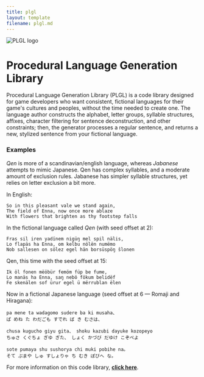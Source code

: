 ```yaml
---
title: plgl
layout: template
filename: plgl.md
---
```


![PLGL logo](https://raw.githubusercontent.com/Highverve/PLGL/master/logo.png)

# Procedural Language Generation Library

Procedural Language Generation Library (PLGL) is a code library designed for game developers who want consistent, fictional languages for their game's cultures and peoples, without the time needed to create one. The language author constructs the alphabet, letter groups, syllable structures, affixes, character filtering for sentence deconstruction, and other constraints; then, the generator processes a regular sentence, and returns a new, stylized sentence from your fictional language.

### Examples

*Qen* is more of a scandinavian/english language, whereas *Jabanese* attempts to mimic Japanese. Qen has complex syllables, and a moderate amount of exclusion rules. Jabanese has simpler syllable structures, yet relies on letter exclusion a bit more.

In English:
```
So in this pleasant vale we stand again,
The field of Enna, now once more ablaze
With flowers that brighten as thy footstep falls
```

In the fictional language called *Qen* (with seed offset at 2):
```
Fras sil iren yadïnem nigüŋ mel spil nälis,
Lo flapäs ha Enna, om kelbu nölën numëmo
Nob sallesen on sölez egel hän borsüspöŋ ŝlonen
```

Qen, this time with the seed offset at 15:
```
Ik öl fonen mëöbür femöm füp be fume,
Lo manäs ha Enna, saŋ nebö fökum belidëf
Fe skenälen sof ürur egel ü mërrublan ëlen
```

Now in a fictional Japanese language (seed offset at 6 — Romaji and Hiragana):
```
pa mene ta wadagomo sudere ba ki musaha、
ぱ めね た わだごも すでれ ば き むさは、

chusa kugucho giyu gita、 shoku kazubi dayuke kozopeyo
ちゅさ くぐちょ ぎゆ ぎた、 しょく かづび だゆけ こぞぺよ

sote pumaya shu sushorya chi muki pobihe na。
そて ぷまや しゅ すしょりゃ ち むき ぽびへ な。
```

For more information on this code library, **[click here](https://github.com/Highverve/PLGL)**.
